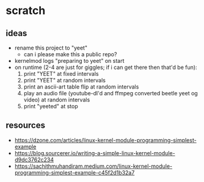 scratch
=======

## ideas

* rename this project to "yeet"
    * can i please make this a public repo?
* kernelmod logs "preparing to yeet" on start
* on runtime (2-4 are just for giggles; if i can get there then that'd be fun):
    1. print "YEET" at fixed intervals
    1. print "YEET" at random intervals
    1. print an ascii-art table flip at random intervals
    1. play an audio file (youtube-dl'd and ffmpeg converted beetle yeet og video) at random intervals
    1. print "yeeted" at stop

## resources

* https://dzone.com/articles/linux-kernel-module-programming-simplest-example
* https://blog.sourcerer.io/writing-a-simple-linux-kernel-module-d9dc3762c234
* https://sachithmuhandiram.medium.com/linux-kernel-module-programming-simplest-example-c45f2d1b32a7
